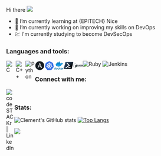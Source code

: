 Hi there <img src="https://raw.githubusercontent.com/MartinHeinz/MartinHeinz/master/wave.gif" width="30px">

- 🌱 I’m currently learning at  {EPITECH} Nice
- 🔭 I’m currently working on improving my skills on DevOps
- 💹 I'm currently studying to become DevSecOps

### Languages and tools:

<img align="left" alt="C" width="26px" src="https://raw.githubusercontent.com/jmnote/z-icons/master/svg/c.svg" />
<img align="left" alt="C++" width="26px" src="https://raw.githubusercontent.com/jmnote/z-icons/master/svg/cpp.svg" />
<img align="left" alt="Python" width="26px" src="https://raw.githubusercontent.com/jmnote/z-icons/master/svg/python.svg" />
<img align="down" alt="Ruby" width="26px" src="https://raw.githubusercontent.com/jmnote/z-icons/master/svg/ruby.svg" />
<img align="left" alt="Ansible" width="26px" src="https://raw.githubusercontent.com/github/explore/80688e429a7d4ef2fca1e82350fe8e3517d3494d/topics/ansible/ansible.png" />
<img align="left" alt="Kubernetes" width="26px" src="https://raw.githubusercontent.com/github/explore/80688e429a7d4ef2fca1e82350fe8e3517d3494d/topics/kubernetes/kubernetes.png" />
<img align="left" alt="Docker" width="26px" src="https://raw.githubusercontent.com/github/explore/80688e429a7d4ef2fca1e82350fe8e3517d3494d/topics/docker/docker.png" />
<img align="down" alt="Jenkins" width="26px" src="https://www.vectorlogo.zone/logos/jenkins/jenkins-icon.svg" />
<img align="left" alt="PowerShell" width="26px" src="https://raw.githubusercontent.com/github/explore/80688e429a7d4ef2fca1e82350fe8e3517d3494d/topics/powershell/powershell.png" />
<img align="left" alt="Bash" width="26px" src="https://raw.githubusercontent.com/github/explore/80688e429a7d4ef2fca1e82350fe8e3517d3494d/topics/bash/bash.png" />

</br>

### Connect with me:

[<img align="left" alt="codeSTACKr | LinkedIn" width="22px" src="https://cdn.jsdelivr.net/npm/simple-icons@v3/icons/linkedin.svg" />][linkedin]

</br>

### Stats:
![Clement's GitHub stats](https://github-readme-stats.vercel.app/api?username=twisterrr&show_icons=true&theme=radical&hide=contribs,issues&count_private=true)
[![Top Langs](https://github-readme-stats.vercel.app/api/top-langs/?username=twisterrr&layout=compact&theme=radical)](https://github.com/namhkoh/github-readme-stats)

[linkedin]: https://www.linkedin.com/in/clementberard/

![](https://komarev.com/ghpvc/?username=Twisterrr)
